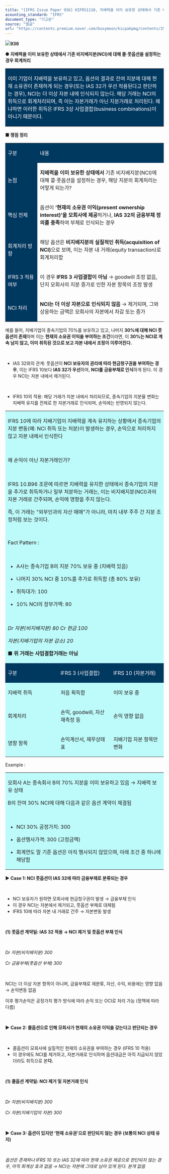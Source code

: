 ```yaml
---
title: "[IFRS Issue Paper 936] KIFRS1110, 지배력을 이미 보유한 상태에서 기존 비지배지분(NCI)에 대해 콜·풋옵션을 설정하는 경우 회계처리"
acounting_standard: "IFRS"
document_type: "기고문"
source: "엘곰"
url: "https://contents.premium.naver.com/busymoon/kicpakpmg/contents/250722143738003pf"
---
```

![](https://n2.news.naver.com/l.gif?type=content)**936**

**● 지배력을 이미 보유한 상태에서 기존 비지배지분(NCI)에 대해 콜·풋옵션을 설정하는 경우 회계처리**

<table style=""><tbody><tr><td colspan="3" rowspan="1" style="width: 100.0%; height: 129.0px;  background-color: #003960;"><div><p style=""><span style="color:#ffffff;">이미 기업이 지배력을 보유하고 있고, 옵션의 결과로 잔여 지분에 대해 현재 소유권이 존재하게 되는 경우(또는 IAS 32가 우선 적용된다고 판단하는 경우), NCI는 더 이상 자본 내에 인식되지 않는다. 해당 거래는 NCI의 취득으로 회계처리되며, 즉 이는 자본거래가 아닌 지분거래로 처리된다. 왜냐하면 이러한 취득은 IFRS 3상 사업결합(business combinations)이 아니기 때문이다.</span></p></div></td></tr></tbody></table>

**■ 쟁점 정리**

<table style=""><tbody><tr><td colspan="1" rowspan="1" style="width: 20.29%; height: 40.0px;  background-color: #003960;"><div><p style=""><span style="color:#ffffff;">구분</span></p></div></td><td colspan="1" rowspan="1" style="width: 79.71%; height: 40.0px;  background-color: #003960;"><div><p style=""><span style="color:#ffffff;">내용</span></p></div></td></tr><tr><td colspan="1" rowspan="1" style="width: 20.29%; height: 40.0px;  background-color: #003960;"><div><p style=""><span style="color:#ffffff;">논점</span></p></div></td><td colspan="1" rowspan="1" style="width: 79.71%; height: 40.0px;  "><div><p style=""><span style=""><b>지배력을 이미 보유한 상태에서</b></span><span style=""> 기존 비지배지분(NCI)에 대해 콜·풋옵션을 설정하는 경우, 해당 지분의 회계처리는 어떻게 되는가?</span></p></div></td></tr><tr><td colspan="1" rowspan="1" style="width: 20.29%; height: 40.0px;  background-color: #003960;"><div><p style=""><span style="color:#ffffff;">핵심 전제</span></p></div></td><td colspan="1" rowspan="1" style="width: 79.71%; height: 40.0px;  "><div><p style=""><span style="">옵션이 </span><span style=""><b>‘현재의 소유권 이익(present ownership interest)’을 모회사에 제공</b></span><span style="">하거나, </span><span style=""><b>IAS 32의 금융부채 정의를 충족</b></span><span style="">하여 부채로 인식되는 경우</span></p></div></td></tr><tr><td colspan="1" rowspan="1" style="width: 20.29%; height: 40.0px;  background-color: #003960;"><div><p style=""><span style="color:#ffffff;">회계처리 방향</span></p></div></td><td colspan="1" rowspan="1" style="width: 79.71%; height: 40.0px;  "><div><p style=""><span style="">해당 옵션은 </span><span style=""><b>비지배지분의 실질적인 취득(acquisition of NCI)</b></span><span style="">으로 보며, 이는 자본 내 거래(equity transaction)로 회계처리함</span></p></div></td></tr><tr><td colspan="1" rowspan="1" style="width: 20.29%; height: 40.0px;  background-color: #003960;"><div><p style=""><span style="color:#ffffff;">IFRS 3 적용 여부</span></p></div></td><td colspan="1" rowspan="1" style="width: 79.71%; height: 40.0px;  "><div><p style=""><span style="">이 경우 </span><span style=""><b>IFRS 3 사업결합이 아님</b></span><span style=""><b>​</b></span><span style=""> → goodwill 조정 없음, 단지 모회사의 지분 증가로 인한 자본 항목의 조정 발생</span></p></div></td></tr><tr><td colspan="1" rowspan="1" style="width: 20.29%; height: 40.0px;  background-color: #003960;"><div><p style=""><span style="color:#ffffff;">NCI 처리</span></p></div></td><td colspan="1" rowspan="1" style="width: 79.71%; height: 40.0px;  "><div><p style=""><span style=""><b>NCI는 더 이상 자본으로 인식되지 않음</b></span><span style=""> → 제거되며, 그와 상응하는 금액은 모회사의 자본에서 차감 또는 증가</span></p></div></td></tr></tbody></table>

예를 들어, 지배기업이 종속기업의 70%를 보유하고 있고, 나머지 **30%에 대해 NCI 풋옵션이 존재**하며 이는 **현재의 소유권 이익을 부여하는 조건**이라면, 이 **30%는 NCI로 계속 남지 않고, 이미 취득된 것으로 보고 자본 내에서 조정이 이루어진다.**

**​**

- IAS 32와의 관계: 풋옵션이 **NCI 보유자의 권리에 따라 현금청구권을 부여하는 경우**, 이는 IFRS 10보다 **IAS 32가 우선**하여, **NCI를 금융부채로 인식**하게 된다. 이 경우 NCI는 자본 내에서 제거된다.

​

- IFRS 10의 적용: 해당 거래가 자본 내에서 처리되므로, 종속기업의 지분율 변화는 지배력 유지를 전제로 한 자본거래로 인식되며, 손익에는 반영되지 않는다.

<table style=""><tbody><tr><td colspan="3" rowspan="1" style="width: 100.0%; height: 32.25px;  background-color: #bdfbfa;"><div><p style=""><span style="">IFRS 10에 따라 지배기업이 지배력을 계속 유지하는 상황에서 종속기업의 지분 변동(예: NCI 취득 또는 처분)이 발생하는 경우, 손익으로 처리하지 않고 자본 내에서 인식한다</span></p><p style=""><span style="">​</span></p><p style=""><span style="">왜 손익이 아닌 자본거래인가?</span></p><p style=""><span style="">​</span></p><p style=""><span style="">IFRS 10.B96 조문에 따르면 지배력을 유지한 상태에서 종속기업의 지분을 추가로 취득하거나 일부 처분하는 거래는, 이는 비지배지분(NCI)과의 자본 거래로 간주되며, 손익에 영향을 주지 않는다.</span></p><p style=""><span style="">즉, 이 거래는 "외부인과의 자산 매매"가 아니라, 마치 내부 주주 간 지분 조정처럼 보는 것이다.</span></p><p style=""><span style="">​</span></p><p style=""><span style="">Fact Pattern :</span></p><p style=""><span style="">​</span></p><ul><li><p style=""><span style="">A사는 종속기업 B의 지분 70% 보유 중 (지배력 있음)</span></p></li><li><p style=""><span style="">나머지 30% NCI 중 10%를 추가로 취득함 (총 80% 보유)</span></p></li><li><p style=""><span style="">취득대가: 100</span></p></li><li><p style=""><span style="">10% NCI의 장부가액: 80</span></p></li></ul><p style=""><span style="">​</span></p><p style=""><span style=""><i>Dr 자본(비지배지분) 80 Cr 현금 100</i></span></p><p style=""><span style=""><i>자본(지배기업의 자본 감소) 20</i></span></p><p style=""><span style=""><i></i></span></p><p style=""><span style=""><b>■ 위 거래는 사업결합거래는 아님</b></span></p></div></td></tr><tr><td colspan="1" rowspan="1" style="width: 33.33%; height: 32.25px;  background-color: #003960;"><div><p style=""><span style="color:#ffffff;">구분</span></p></div></td><td colspan="1" rowspan="1" style="width: 33.33%; height: 32.25px;  background-color: #003960;"><div><p style=""><span style="color:#ffffff;">IFRS 3 (사업결합)</span></p></div></td><td colspan="1" rowspan="1" style="width: 33.33%; height: 32.25px;  background-color: #003960;"><div><p style=""><span style="color:#ffffff;">IFRS 10 (자본거래)</span></p></div></td></tr><tr><td colspan="1" rowspan="1" style="width: 33.33%; height: 32.25px;  background-color: #bdfbfa;"><div><p style=""><span style="">지배력 취득</span></p></div></td><td colspan="1" rowspan="1" style="width: 33.33%; height: 32.25px;  background-color: #bdfbfa;"><div><p style=""><span style="">처음 획득함</span></p></div></td><td colspan="1" rowspan="1" style="width: 33.33%; height: 32.25px;  background-color: #bdfbfa;"><div><p style=""><span style="">이미 보유 중</span></p></div></td></tr><tr><td colspan="1" rowspan="1" style="width: 33.33%; height: 16.13px;  background-color: #bdfbfa;"><div><p style=""><span style="">회계처리</span></p></div></td><td colspan="1" rowspan="1" style="width: 33.33%; height: 16.13px;  background-color: #bdfbfa;"><div><p style=""><span style="">손익, goodwill, 자산재측정 등</span></p></div></td><td colspan="1" rowspan="1" style="width: 33.33%; height: 16.13px;  background-color: #bdfbfa;"><div><p style=""><span style="">손익 영향 없음</span></p></div></td></tr><tr><td colspan="1" rowspan="1" style="width: 33.33%; height: 16.12px;  background-color: #bdfbfa;"><div><p style=""><span style="">영향 항목</span></p></div></td><td colspan="1" rowspan="1" style="width: 33.33%; height: 16.12px;  background-color: #bdfbfa;"><div><p style=""><span style="">손익계산서, 재무상태표</span></p></div></td><td colspan="1" rowspan="1" style="width: 33.33%; height: 16.12px;  background-color: #bdfbfa;"><div><p style=""><span style="">지배기업 자본 항목만 변화</span></p></div></td></tr></tbody></table>

Example :

<table style=""><tbody><tr><td colspan="3" rowspan="1" style="width: 100.0%; height: 129.0px;  background-color: #bdfbfa;"><div><p style=""><span style="">모회사 A는 종속회사 B의 70% 지분을 이미 보유하고 있음 → 지배력 보유 상태</span></p><p style=""><span style="">B의 </span><span style="">잔여 30% NCI</span><span style="">에 대해 다음과 같은 옵션 계약이 체결됨</span></p><p style=""><span style="">​</span></p><ul><li><p style=""><span style="">NCI 30% 공정가치: 300</span></p></li><li><p style=""><span style="">옵션행사가격: 300 (고정금액)</span></p></li><li><p style=""><span style="">회계연도 말 기준 옵션은 아직 행사되지 않았으며, 아래 조건 중 하나에 해당함</span></p></li></ul></div></td></tr></tbody></table>

**▶ Case 1: NCI 풋옵션이 IAS 32에 따라 금융부채로 분류되는 경우**

​

- NCI 보유자가 원하면 모회사에 현금청구권이 발생 → 금융부채 인식
- 이 경우 NCI는 자본에서 제거되고, 풋옵션 부채로 대체됨
- IFRS 10에 따라 자본 내 거래로 간주 → 자본변동 발생

​

**(1) 풋옵션 계약일: IAS 32 적용 → NCI 제거 및 풋옵션 부채 인식**

**​**

*Dr 자본(비지배지분) 300*

*Cr 금융부채(풋옵션 부채) 300*

*​*

NCI는 더 이상 자본 항목이 아니며, 금융부채로 재분류, 자산, 수익, 비용에는 영향 없음 → 손익변동 없음

이후 평가손익은 공정가치 평가 방식에 따라 손익 또는 OCI로 처리 가능 (정책에 따라 다름)

​

**▶ Case 2: 콜옵션으로 인해 모회사가 현재의 소유권 이익을 갖는다고 판단되는 경우**

**​**

- 콜옵션이 모회사에 실질적인 현재의 소유권을 부여하는 경우 (IFRS 10 적용)
- 이 경우에도 NCI를 제거하고, 자본거래로 인식하며 옵션대금은 아직 지급되지 않았더라도 취득으로 본**다.**

**​**

**(1) 콜옵션 계약일: NCI 제거 및 자본거래 인식**

**​**

*Dr 자본(비지배지분) 300*

*Cr 자본(지배기업의 자본) 300*

*​*

**▶ Case 3: 옵션이 있지만 ‘현재 소유권’으로 판단되지 않는 경우 (보통의 NCI 상태 유지)**

*​*

*옵션은 존재하나 IFRS 10 또는 IAS 32에 따라 현재 소유권 제공으로 판단되지 않는 경우, 아직 회계상 효과 없음 → NCI는 자본에 그대로 남아 있게 된다. 분개 없음*

*​*

*​*
